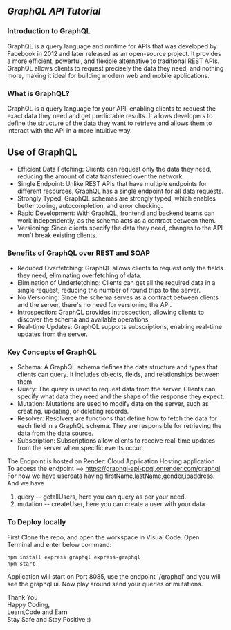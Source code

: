 
## _GraphQL API Tutorial_

### Introduction to GraphQL

GraphQL is a query language and runtime for APIs that was developed by Facebook in 2012 and later released as an open-source project. It provides a more efficient, powerful, and flexible alternative to traditional REST APIs. GraphQL allows clients to request precisely the data they need, and nothing more, making it ideal for building modern web and mobile applications.

### What is GraphQL?

GraphQL is a query language for your API, enabling clients to request the exact data they need and get predictable results. It allows developers to define the structure of the data they want to retrieve and allows them to interact with the API in a more intuitive way.

## Use of GraphQL

- Efficient Data Fetching: Clients can request only the data they need, reducing the amount of data transferred over the network.
- Single Endpoint: Unlike REST APIs that have multiple endpoints for different resources, GraphQL has a single endpoint for all data requests.
- Strongly Typed: GraphQL schemas are strongly typed, which enables better tooling, autocompletion, and error checking.
- Rapid Development: With GraphQL, frontend and backend teams can work independently, as the schema acts as a contract between them.
- Versioning: Since clients specify the data they need, changes to the API won't break existing clients.

### Benefits of GraphQL over REST and SOAP

- Reduced Overfetching: GraphQL allows clients to request only the fields they need, eliminating overfetching of data.
- Elimination of Underfetching: Clients can get all the required data in a single request, reducing the number of round trips to the server.
- No Versioning: Since the schema serves as a contract between clients and the server, there's no need for versioning the API.
- Introspection: GraphQL provides introspection, allowing clients to discover the schema and available operations.
- Real-time Updates: GraphQL supports subscriptions, enabling real-time updates from the server.

### Key Concepts of GraphQL

- Schema: A GraphQL schema defines the data structure and types that clients can query. It includes objects, fields, and relationships between them.
- Query: The query is used to request data from the server. Clients can specify what data they need and the shape of the response they expect.
- Mutation: Mutations are used to modify data on the server, such as creating, updating, or deleting records.
- Resolver: Resolvers are functions that define how to fetch the data for each field in a GraphQL schema. They are responsible for retrieving the data from the data source.
- Subscription: Subscriptions allow clients to receive real-time updates from the server when specific events occur.

The Endpoint is hosted on Render: Cloud Application Hosting application<br> 
To access the endpoint --> https://graphql-api-ppql.onrender.com/graphql<br> 
For now we have userdata having firstName,lastName,gender,ipaddress.
And we have 
1. query -- getallUsers, here you can query as per your need.
2. mutation -- createUser, here you can create a user with your data.

### To Deploy locally
First Clone the repo, and open the workspace in Visual Code. Open Terminal and enter below command:
```sh
npm install express graphql express-graphql
npm start
```
Application will start on Port 8085, use the endpoint '/graphql' and you will see the graphql ui.
Now play around send your queries or mutations.

Thank You\
Happy Coding,\
Learn,Code and Earn\
Stay Safe and Stay Positive :)

